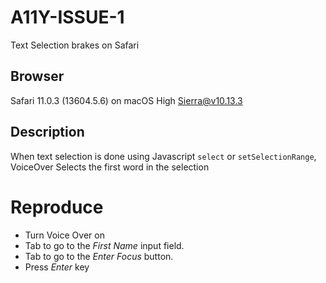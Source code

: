 # A11Y-ISSUE-1

Text Selection brakes on Safari

## Browser
Safari 11.0.3 (13604.5.6) on macOS High Sierra@v10.13.3

## Description
When text selection is done using Javascript `select` or `setSelectionRange`, VoiceOver Selects the first word in the selection

# Reproduce

* Turn Voice Over on
* Tab to go to the *First Name* input field.
* Tab to go to the *Enter Focus* button. 
* Press *Enter* key
